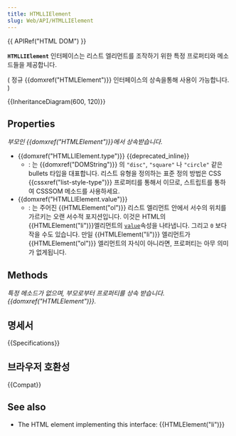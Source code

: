 ```yaml
---
title: HTMLLIElement
slug: Web/API/HTMLLIElement
---
```

{{ APIRef("HTML DOM") }}

**`HTMLLIElement`** 인터페이스는 리스트 엘리먼트를 조작하기 위한 특정 프로퍼티와 메소드들을 제공합니다.

( 정규 {{domxref("HTMLElement")}} 인터페이스의 상속을통해 사용이 가능합니다. )

{{InheritanceDiagram(600, 120)}}

## Properties

_부모인 {{domxref("HTMLElement")}}에서 상속받습니다._

- {{domxref("HTMLLIElement.type")}} {{deprecated_inline}}
  - : 는 {{domxref("DOMString")}} 의 `"disc"`, `"square"` 나 `"circle"` 같은 bullets 타입을 대표합니다.
    리스트 유형을 정의하는 표준 정의 방법은 CSS {{cssxref("list-style-type")}} 프로퍼티를 통해서 이므로, 스트립트를 통하여 CSSSOM 메소드를 사용하세요.
- {{domxref("HTMLLIElement.value")}}
  - : 는 주어진 {{HTMLElement("ol")}} 리스트 엘리먼트 안에서 서수의 위치를 가르키는 오랜 서수적 포지션입니다. 이것은 HTML의 {{HTMLElement("li")}}엘리먼트의 [`value`](/ko/docs/Web/HTML/Element/li#value)속성을 나타냅니다. 그리고 `0` 보다 작을 수도 있습니다.
    만일 {{HTMLElement("li")}} 엘리먼트가 {{HTMLElement("ol")}} 엘리먼트의 자식이 아니라면, 프로퍼티는 아무 의미가 없게됩니다.

## Methods

_특정 메소드가 없으며, 부모로부터 프로퍼티를 상속 받습니다.{{domxref("HTMLElement")}}._

## 명세서

{{Specifications}}

## 브라우저 호환성

{{Compat}}

## See also

- The HTML element implementing this interface: {{HTMLElement("li")}}
